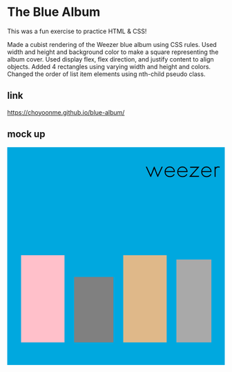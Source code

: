 # The Blue Album

This was a fun exercise to practice HTML & CSS!

Made a cubist rendering of the Weezer blue album using CSS rules.  Used width and height and background color to make a square representing the album cover.
Used display flex, flex direction, and justify content to align objects. Added 4 rectangles using varying width and height and colors. Changed the order of list item elements using nth-child pseudo class.

## link 
https://choyoonme.github.io/blue-album/

## mock up
![screenshot of image](/assets/bluealbum.png)
